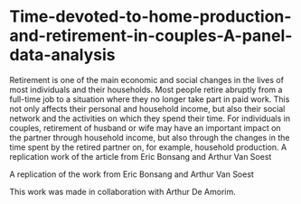 # Time-devoted-to-home-production-and-retirement-in-couples-A-panel-data-analysis
Retirement is one of the main economic and social changes in the lives of most individuals and
their households. Most people retire abruptly from a full-time job to a situation where they no
longer take part in paid work. This not only affects their personal and household income, but also
their social network and the activities on which they spend their time. For individuals in couples,
retirement of husband or wife may have an important impact on the partner through household
income, but also through the changes in the time spent by the retired partner on, for example,
household production.
A replication work of the article from Eric Bonsang and Arthur Van Soest

A replication of the work from Eric Bonsang and Arthur Van Soest


This work was made in collaboration with Arthur De Amorim.
